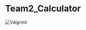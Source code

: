 # Team2_Calculator
![Valgrind](https://github.com/99003163/Team2_Calculator/workflows/Valgrind/badge.svg)
